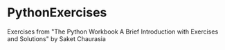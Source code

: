 # PythonExercises
Exercises from "The Python Workbook A Brief Introduction with Exercises and Solutions" by Saket Chaurasia
